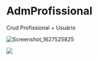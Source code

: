 # AdmProfissional
Crud Profissional + Usuário

![Screenshot_1627525825](https://user-images.githubusercontent.com/57848353/127422344-2ad5ca5e-5f9c-4aca-9799-68c9ee630795.png)

<div>
  <img src="(https://user-images.githubusercontent.com/57848353/127422344-2ad5ca5e-5f9c-4aca-9799-68c9ee630795.png width="200px"/>
 </div>

